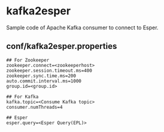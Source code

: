 
# kafka2esper

Sample code of Apache Kafka consumer to connect to Esper.

## conf/kafka2esper.properties

```
## For Zookeeper
zookeeper.connect=<zookeeperhost>
zookeeper.session.timeout.ms=400
zookeeper.sync.time.ms=200
auto.commit.interval.ms=1000
group.id=<group.id>

## For Kafka
kafka.topic=<Consume Kafka topic>
consumer.numThreads=4

## Esper
esper.query=<Esper Query(EPL)>

```
